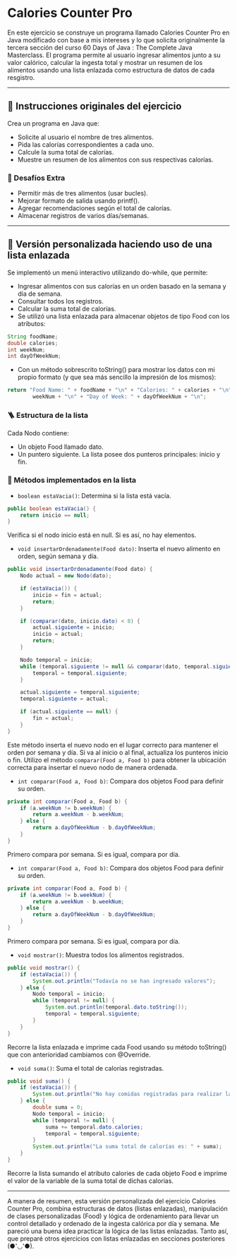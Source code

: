 # Calories Counter Pro

En este ejercicio se construye un programa llamado Calories Counter Pro en Java modificado con base a mis intereses y lo que solicita originalmente la tercera sección del curso 60 Days of Java : The Complete Java Masterclass. 
El programa permite al usuario ingresar alimentos junto a su valor calórico, calcular la ingesta total y mostrar un resumen de los alimentos usando una lista enlazada como estructura de datos de cada resgistro.

---

## 📌 Instrucciones originales del ejercicio

Crea un programa en Java que:
- Solicite al usuario el nombre de tres alimentos.
- Pida las calorías correspondientes a cada uno.
- Calcule la suma total de calorías.
- Muestre un resumen de los alimentos con sus respectivas calorías.

### 🚀 Desafíos Extra

- Permitir más de tres alimentos (usar bucles).
- Mejorar formato de salida usando printf().
- Agregar recomendaciones según el total de calorías.
- Almacenar registros de varios días/semanas.

---

## 🔧 Versión personalizada haciendo uso de una lista enlazada

Se implementó un menú interactivo utilizando do-while, que permite:
- Ingresar alimentos con sus calorías en un orden basado en la semana y día de semana.
- Consultar todos los registros.
- Calcular la suma total de calorías.
- Se utilizó una lista enlazada para almacenar objetos de tipo Food con los atributos:
```java
String foodName;
double calories;
int weekNum;
int dayOfWeekNum;
```
- Con un método sobrescrito toString() para mostrar los datos con mi propio formato (y que sea más sencillo la impresión de los mismos):
```java
return "Food Name: " + foodName + "\n" + "Calories: " + calories + "\n" + "Week: " +
        weekNum + "\n" + "Day of Week: " + dayOfWeekNum + "\n";
```

### 🪜 Estructura de la lista
Cada Nodo contiene:
- Un objeto Food llamado dato.
- Un puntero siguiente.
La lista posee dos punteros principales: inicio y fin.

### 🧐 Métodos implementados en la lista
- `boolean estaVacia()`: Determina si la lista está vacía.
```java
public boolean estaVacia() {
    return inicio == null;
}
```
Verifica si el nodo inicio está en null. Si es así, no hay elementos.

- `void insertarOrdenadamente(Food dato)`: Inserta el nuevo alimento en orden, según semana y día.
```java
public void insertarOrdenadamente(Food dato) {
    Nodo actual = new Nodo(dato);

    if (estaVacia()) {
        inicio = fin = actual;
        return;
    }

    if (comparar(dato, inicio.dato) < 0) {
        actual.siguiente = inicio;
        inicio = actual;
        return;
    }

    Nodo temporal = inicio;
    while (temporal.siguiente != null && comparar(dato, temporal.siguiente.dato) >= 0) {
        temporal = temporal.siguiente;
    }

    actual.siguiente = temporal.siguiente;
    temporal.siguiente = actual;

    if (actual.siguiente == null) {
        fin = actual;
    }
}
```
Este método inserta el nuevo nodo en el lugar correcto para mantener el orden por semana y día. Si va al inicio o al final, actualiza los punteros inicio o fin.
Utilizo el método `comparar(Food a, Food b)` para obtener la ubicación correcta para insertar el nuevo nodo de manera ordenada.

- `int comparar(Food a, Food b)`: Compara dos objetos Food para definir su orden.
```java
private int comparar(Food a, Food b) {
    if (a.weekNum != b.weekNum) {
        return a.weekNum - b.weekNum;
    } else {
        return a.dayOfWeekNum - b.dayOfWeekNum;
    }
}
```
Primero compara por semana. Si es igual, compara por día.

- `int comparar(Food a, Food b)`: Compara dos objetos Food para definir su orden.
```java
private int comparar(Food a, Food b) {
    if (a.weekNum != b.weekNum) {
        return a.weekNum - b.weekNum;
    } else {
        return a.dayOfWeekNum - b.dayOfWeekNum;
    }
}
```
Primero compara por semana. Si es igual, compara por día.

- `void mostrar()`: Muestra todos los alimentos registrados.
```java
public void mostrar() {
    if (estaVacia()) {
        System.out.println("Todavía no se han ingresado valores");
    } else {
        Nodo temporal = inicio;
        while (temporal != null) {
            System.out.println(temporal.dato.toString());
            temporal = temporal.siguiente;
        }
    }
}
```
Recorre la lista enlazada e imprime cada Food usando su método toString() que con anterioridad cambiamos con @Override.

- `void suma()`: Suma el total de calorías registradas.
```java
public void suma() {
    if (estaVacia()) {
        System.out.println("No hay comidas registradas para realizar la suma total de calorías");
    } else {
        double suma = 0;
        Nodo temporal = inicio;
        while (temporal != null) {
            suma += temporal.dato.calories;
            temporal = temporal.siguiente;
        }
        System.out.println("La suma total de calorías es: " + suma);
    }
}
```
 Recorre la lista sumando el atributo calories de cada objeto Food e imprime el valor de la variable de la suma total de dichas calorias.

---

A manera de resumen, esta versión personalizada del ejercicio Calories Counter Pro, combina estructuras de datos (listas enlazadas), manipulación de clases personalizadas (Food) y lógica de ordenamiento para llevar un control detallado y ordenado de la ingesta calórica por día y semana.
Me pareció una buena idea practicar la lógica de las listas enlazadas. Tanto así, que preparé otros ejercicios con listas enlazadas en secciones posteriores (●'◡'●).
